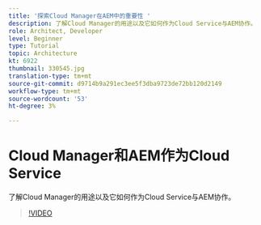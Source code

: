 ```yaml
---
title: '探索Cloud Manager在AEM中的重要性 '
description: 了解Cloud Manager的用途以及它如何作为Cloud Service与AEM协作。
role: Architect, Developer
level: Beginner
type: Tutorial
topic: Architecture
kt: 6922
thumbnail: 330545.jpg
translation-type: tm+mt
source-git-commit: d9714b9a291ec3ee5f3dba9723de72bb120d2149
workflow-type: tm+mt
source-wordcount: '53'
ht-degree: 3%

---
```



# Cloud Manager和AEM作为Cloud Service

了解Cloud Manager的用途以及它如何作为Cloud Service与AEM协作。

>[!VIDEO](https://video.tv.adobe.com/v/330545/?quality=12&learn=on)